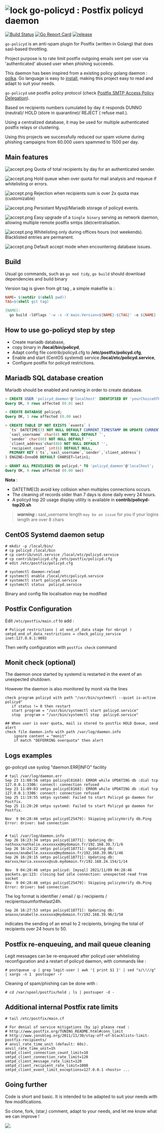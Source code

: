 # ![lock](docs/24-security-lock.png) go-policyd : Postfix policyd daemon

[![Build Status](https://travis-ci.com/thc2cat/go-policyd.svg?branch=for_github)](https://travis-ci.org/thc2cat/go-policyd)
[![Go Report Card](https://goreportcard.com/badge/github.com/thc2cat/go-policyd)](https://goreportcard.com/report/github.com/thc2cat/go-policyd)
[![release](https://badges.genua.fr/github/tag/thc2cat/go-policyd.svg?label=release)](https://github.com/thc2cat/go-policyd/releases/latest)

`go-policyd` is an anti-spam plugin for Postfix (written in Golang) that does sasl-based throttling.

Project purpose is to rate limit postfix outgoing emails sent per user via 'authenticated' abused user when phishing succeeds.

This daemon has been inspired from a existing policy golang daemon : [polka](https://github.com/SimoneLazzaris/polka).
Go language is easy to [install](https://golang.org/doc/install), making this project easy to read and adapt to suit your needs.

`go-policyd` use postfix policy protocol (check [Postfix SMTP Access Policy Delegation](http://www.postfix.org/SMTPD_POLICY_README.html)).

Based on recipients numbers cumulated by day it responds DUNNO (neutral)/ HOLD (store in quarantine)/ REJECT ( refuse mail.).

Using a centralized database, it may be used for multiple authenticated postfix relays or clustering.

Using this projects we successfully reduced our spam volume during phishing campaigns from 60.000 users spammed to 1500 per day.

## Main features

  ![accept.png](docs/accept.png) Quota of total recipients by day for an authenticated sender.

  ![accept.png](docs/accept.png) Hold queue when over quota for mail analysis and requeue if whitelisting or errors.

  ![accept.png](docs/accept.png) Rejection when recipients sum is over 2x quota max (customizable)

  ![accept.png](docs/accept.png) Persistant Mysql/Mariadb storage of policyd events.

  ![accept.png](docs/accept.png) Easy upgrade of a `Single binary` serving as network daemon, allowing multiple remote postfix smtps (de)centralisation.

  ![accept.png](docs/accept.png) Whitelisting only during offices hours (not weekends). Blacklisted entries are permanent.

  ![accept.png](docs/accept.png) Default accept mode when encountering database issues.

## Build

Usual go commands, such as `go mod tidy`, `go build` should download dependencies and build binary

Version tag is given from git tag , a simple makefile is :

```Makefile
NAME= $(notdir $(shell pwd))
TAG=$(shell git tag)

{NAME}:
  go build -ldflags '-w -s -X main.Version=${NAME}-${TAG}' -o ${NAME}
```

## How to use go-policyd step by step

* Create mariadb database,
* copy binary  in __/local/bin/policyd__,
* Adapt config file contrib/policyd.cfg to  __/etc/postfix/policyd.cfg__,
* Enable and start (CentOS systemd) service  __/local/etc/policyd.service__,
* Configure postfix for policyd restrictions.

## Mariadb SQL database creation

Mariadb should be enabled and running in order to create database.

```SQL
> CREATE USER 'policyd_daemon'@'localhost' IDENTIFIED BY 'yourChoiceOfPassword';
Query OK, 0 rows affected (0.01 sec)

> CREATE DATABASE policyd;
Query OK, 1 row affected (0.00 sec)

> CREATE TABLE IF NOT EXISTS `events` (
  `ts` DATETIME(3) NOT NULL DEFAULT CURRENT_TIMESTAMP ON UPDATE CURRENT_TIMESTAMP,
  `sasl_username` char(8) NOT NULL DEFAULT '',
  `sender` char(80) NOT NULL DEFAULT '',
  `client_address`char(80) NOT NULL DEFAULT '',
  `recipient_count` int(6) DEFAULT NULL,
  PRIMARY KEY (`ts`,`sasl_username`,`sender`,`client_address`)
) ENGINE=InnoDB DEFAULT CHARSET=latin1;

> GRANT ALL PRIVILEGES ON policyd.* TO 'policyd_daemon'@'localhost';
Query OK, 0 rows affected (0.00 sec)
```

__Nota__ :

* DATETIME(3) avoid key collision when multiples connections occurs.
* The cleaning of records older than 7 days is done daily every 24 hours.
* A policyd top 20 usage display utility is available in **contrib/policyd-top20.sh**

> **_warning_ :**  sasl_username length `may be an issue` for you if your logins length are over 8 chars

## CentOS Systemd daemon setup

```Shell Session
# mkdir -p /local/bin/
# cp policyd /local/bin
# cp contrib/unit.service /local/etc/policyd.service
# cp contrib/policyd.cfg /etc/postfix/policyd.cfg
# edit /etc/postfix/policyd.cfg

# systemctl daemon-reload
# systemctl enable /local/etc/policyd.service
# systemctl start policyd.service
# systemctl status  policyd.service
```

Binary and config file localisation may be modified

## Postfix Configuration

Edit `/etc/postfix/main.cf` to add :

```shell
# Policyd restrictions ( at end_of_data stage for nbrcpt )
smtpd_end_of_data_restrictions = check_policy_service inet:127.0.0.1:9093
```

Then verify configuration with `postfix check` command

## Monit check (optional)

The daemon once started by systemd is restarted in the event of an unexpected shutdown.

However the daemon is also monitored by monit via the lines

```shell
check program policyd with path "/usr/bin/systemctl --quiet is-active policyd"
   if status != 0 then restart
   start program = "/usr/bin/systemctl start policyd.service"
   stop  program = "/usr/bin/systemctl stop  policyd.service"

## When user is over quota, mail is stored to postfix HOLD Queue, send alert
check file daemon.info with path /var/log/daemon.info
    ignore content = "monit"
    if match "DEFERRING overquota" then alert

```

## Logs examples

go-policyd use syslog "daemon.ERR|INFO" facility

```Shell Session
# tail /var/log/daemon.err
Sep 23 11:08:56 smtps policyd[8168]: ERROR while UPDATING db :dial tcp 127.0.0.1:3306: connect: connection refused
Sep 23 11:09:03 smtps policyd[8168]: ERROR while UPDATING db :dial tcp 127.0.0.1:3306: connect: connection refused
Sep 25 11:19:55 smtps systemd: Failed to start Policyd go daemon for Postfix.
Sep 25 11:20:20 smtps systemd: Failed to start Policyd go daemon for Postfix.

Nov  9 04:28:46 smtps policyd[25479]: Skipping policyVerify db.Ping Error: driver: bad connection


# tail /var/log/daemon.info
Sep 26 16:23:34 smtps policyd[18771]: Updating db: nathxxx/nathalie.xxxxxxxx@mydomain.fr/192.168.39.7/1/6
Sep 26 16:24:22 smtps policyd[18771]: Updating db: anaxxx/anabelle.xxxxxxx@mydomain.fr/192.168.39.96/1/46
Sep 26 16:28:15 smtps policyd[18771]: Updating db: marxxx/maria.xxxxxxx@sub.mydomain.fr/192.168.24.154/1/14

Nov  9 04:28:46 smtps policyd: [mysql] 2021/11/09 04:28:46 packets.go:123: closing bad idle connection: unexpected read from socket
Nov  9 04:28:46 smtps policyd[25479]: Skipping policyVerify db.Ping Error: driver: bad connection

```

The log format is identifier / email / ip / recipients / recipientssumforthelast24h.

```shell
Sep 26 16:27:53 smtps policyd[18771]: Updating db: anaxxx/anabelle.xxxxxxx@mydomain.fr/192.168.39.96/2/50
```

indicates the sending of an email to 2 recipients, bringing the total of recipients over 24 hours to 50.

## Postfix re-enqueuing, and mail queue cleaning

Legit messages can be re-enqueued after policyd user whitelisting reconfiguration and a restart of policyd daemon, with commands like :

```shell
# postqueue -p | grep legit-user | awk '{ print $1 }' | sed "s/\!//g" | xargs -n 1  postsuper -r
```

Cleaning of spam/phishing can be done with :

```shell
# cd /var/spool/postfix/hold ; ls | postsuper -d -
```

## Additional internal Postfix rate limits

```shell
# tail /etc/postfix/main.cf 

# For denial of service mitigations (by ip) please read : 
# http://www.postfix.org/TUNING_README.html#conn_limit
# http://www.jonsblog.org/2011/11/30/stay-off-of-blacklists-limit-postfix-recipients/
# anvil_rate_time_unit (default: 60s).
anvil_rate_time_unit=1h
smtpd_client_connection_count_limit=10
smtpd_client_connection_rate_limit=120
smtpd_client_message_rate_limit=120
smtpd_client_recipient_rate_limit=1000
smtpd_client_event_limit_exceptions=127.0.0.1 <hosts> ...
```

## Going further

Code is short and basic. It is intended to be adapted to suit your needs with few modifications.

So clone, fork, (star,) comment, adapt to your needs, and let me know what we can improve !

![.](https://pixelgif.dll.prism.uvsq.fr/pixel.gif?github-go-policyd)
